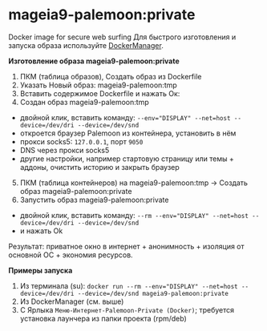 # mageia9-palemoon:private
Docker image for secure web surfing
Для быстрого изготовления и запуска образа используйте [DockerManager](https://github.com/AKotov-dev/docker-manager).


**Изготовление образа mageia9-palemoon:private**
1. ПКМ (таблица образов), Создать образ из Dockerfile
2. Указать Новый образ: mageia9-palemoon:tmp
3. Вставить содержимое Dockerfile и нажать Ок:
4. Создан образ mageia9-palemoon:tmp
+ двойной клик, вставить команду: `--env="DISPLAY" --net=host --device=/dev/dri --device=/dev/snd`
+ откроется браузер Palemoon из контейнера, установить в нём
+ прокси socks5: `127.0.0.1`, порт `9050`
+ DNS через прокси socks5
+ другие настройки, например стартовую страницу или темы + аддоны, очистить историю и закрыть браузер
5. ПКМ (таблица контейнеров) на mageia9-palemoon:tmp -> Создать образ mageia9-palemoon:private
6. Запустить образ mageia9-palemoon:private
+ двойной клик, вставить команду: `--rm --env="DISPLAY" --net=host --device=/dev/dri --device=/dev/snd`
+ и нажать Ok

Результат: приватное окно в интернет + анонимность + изоляция от основной ОС + экономия ресурсов.

**Примеры запуска**
1. Из терминала (su): `docker run --rm --env="DISPLAY" --net=host --device=/dev/dri --device=/dev/snd mageia9-palemoon:private`
2. Из DockerManager (см. выше)
3. С Ярлыка `Меню-Интернет-Palemoon-Private (Docker)`; требуется установка лаунчера из папки проекта (rpm/deb)

